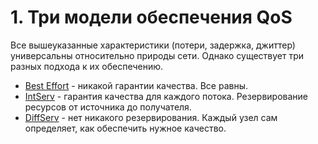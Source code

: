 # 1. Три модели обеспечения QoS

Все вышеуказанные характеристики \(потери, задержка, джиттер\) универсальны относительно природы сети. Однако существует три разных подхода к их обеспечению.

* [Best Effort](0-best-effort-be.md) - никакой гарантии качества. Все равны.
* [IntServ](1-intserv.md) - гарантия качества для каждого потока. Резервирование ресурсов от источника до получателя.
* [DiffServ](2-diffserv.md) - нет никакого резервирования. Каждый узел сам определяет, как обеспечить нужное качество.

